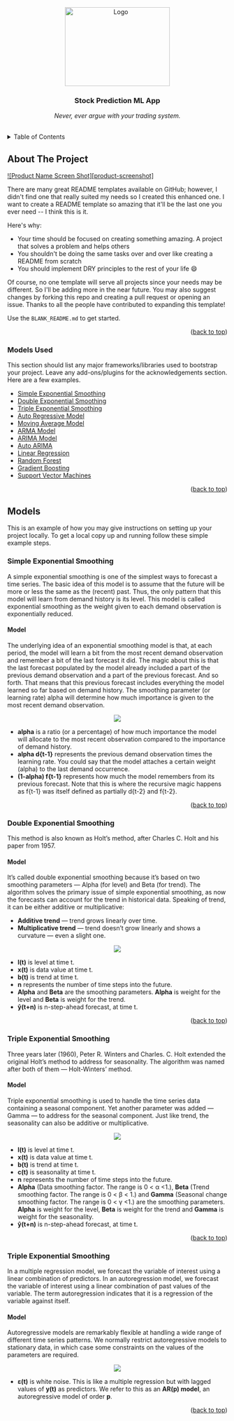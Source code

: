 <div align="center">
  <a href="https://github.com/othneildrew/Best-README-Template">
    <img src="Images/y%20(1200%20%C3%97%20900px)%20(1200%20%C3%97%20900px).png" alt="Logo" width="240" height="180">
  </a>

  <h3 align="center">Stock Prediction ML App</h3>

  <p align="center">
    <i>
    Never, ever argue with your trading system.
    </i>
    <br />
    <br />
  </p>
</div>



<!-- TABLE OF CONTENTS -->
<details>
  <summary>Table of Contents</summary>
  <ol>
    <li>
      <a href="#about-the-project">About The Project</a>
      <ul>
        <li><a href="#models-used">Models Used</a></li>
      </ul>
    </li>
    <li>
      <a href="#getting-started">Getting Started</a>
      <ul>
        <li><a href="#prerequisites">Prerequisites</a></li>
        <li><a href="#installation">Installation</a></li>
      </ul>
    </li>
    <li><a href="#usage">Usage</a></li>
    <li><a href="#roadmap">Roadmap</a></li>
    <li><a href="#contributing">Contributing</a></li>
    <li><a href="#license">License</a></li>
    <li><a href="#contact">Contact</a></li>
    <li><a href="#acknowledgments">Acknowledgments</a></li>
  </ol>
</details>




<!-- ABOUT THE PROJECT -->
## About The Project

[![Product Name Screen Shot][product-screenshot]](https://example.com)

There are many great README templates available on GitHub; however, I didn't find one that really suited my needs so I created this enhanced one. I want to create a README template so amazing that it'll be the last one you ever need -- I think this is it.

Here's why:
* Your time should be focused on creating something amazing. A project that solves a problem and helps others
* You shouldn't be doing the same tasks over and over like creating a README from scratch
* You should implement DRY principles to the rest of your life :smile:

Of course, no one template will serve all projects since your needs may be different. So I'll be adding more in the near future. You may also suggest changes by forking this repo and creating a pull request or opening an issue. Thanks to all the people have contributed to expanding this template!

Use the `BLANK_README.md` to get started.

<p align="right">(<a href="#top">back to top</a>)</p>



### Models Used

This section should list any major frameworks/libraries used to bootstrap your project. Leave any add-ons/plugins for the acknowledgements section. Here are a few examples.

* [Simple Exponential Smoothing](https://github.com/somanyadav/Stock-Prediction-ML-App/blob/main/README.md#simple-exponential-smoothing)
* [Double Exponential Smoothing](https://github.com/somanyadav/Stock-Prediction-ML-App/blob/main/README.md#double-exponential-smoothing)
* [Triple Exponential Smoothing](https://github.com/somanyadav/Stock-Prediction-ML-App/blob/main/README.md#triple-exponential-smoothing)
* [Auto Regressive Model](https://angular.io/)
* [Moving Average Model](https://svelte.dev/)
* [ARMA Model](https://laravel.com)
* [ARIMA Model](https://getbootstrap.com)
* [Auto ARIMA](https://jquery.com)
* [Linear Regression](https://jquery.com)
* [Random Forest](https://jquery.com)
* [Gradient Boosting](https://jquery.com)
* [Support Vector Machines](https://jquery.com)

<p align="right">(<a href="#top">back to top</a>)</p>




<!-- GETTING STARTED -->
## Models

This is an example of how you may give instructions on setting up your project locally.
To get a local copy up and running follow these simple example steps.

### Simple Exponential Smoothing

A simple exponential smoothing is one of the simplest ways to forecast a time series. The basic idea of this model is to assume that the future will be more or less the same as the (recent) past. Thus, the only pattern that this model will learn from demand history is its level. This model is called exponential smoothing as the weight given to each demand observation is exponentially reduced.

#### Model

The underlying idea of an exponential smoothing model is that, at each period, the model will learn a bit from the most recent demand observation and remember a bit of the last forecast it did. The magic about this is that the last forecast populated by the model already included a part of the previous demand observation and a part of the previous forecast. And so forth. That means that this previous forecast includes everything the model learned so far based on demand history. The smoothing parameter (or learning rate) alpha will determine how much importance is given to the most recent demand observation.

<p align="center">
  <img src="https://github.com/somanyadav/Stock-Prediction-ML-App/blob/main/Images/1_tEim5aRYlu346TLsYja_UA.png" />
</p>

* <b>alpha</b> is a ratio (or a percentage) of how much importance the model will allocate to the most recent observation compared to the importance of demand history.
* <b>alpha d{t-1}</b> represents the previous demand observation times the learning rate. You could say that the model attaches a certain weight (alpha) to the last demand occurrence.
* <b>(1-alpha) f{t-1}</b> represents how much the model remembers from its previous forecast. Note that this is where the recursive magic happens as f{t-1} was itself defined as partially d{t-2} and f{t-2}.

<p align="right">(<a href="#top">back to top</a>)</p>

### Double Exponential Smoothing

This method is also known as Holt’s method, after Charles C. Holt and his paper from 1957. 

#### Model

It’s called double exponential smoothing because it’s based on two smoothing parameters — Alpha (for level) and Beta (for trend). The algorithm solves the primary issue of simple exponential smoothing, as now the forecasts can account for the trend in historical data. Speaking of trend, it can be either additive or multiplicative:

* <b>Additive trend</b> — trend grows linearly over time.
* <b>Multiplicative trend</b> — trend doesn’t grow linearly and shows a curvature — even a slight one.

<p align="center">
  <img src="https://github.com/somanyadav/Stock-Prediction-ML-App/blob/main/Images/1_GtUcDLKCF9-vGixEGFSFlQ.png" />
</p>

* <b>l(t)</b> is level at time t.
* <b>x(t)</b> is data value at time t.
* <b>b(t)</b> is trend at time t.
* <b>n</b> represents the number of time steps into the future. 
* <b>Alpha</b> and <b>Beta</b> are the smoothing parameters. <b>Alpha</b> is weight for the level and <b>Beta</b> is weight for the trend.
* <b>ŷ(t+n)</b> is n-step-ahead forecast, at time t.


<p align="right">(<a href="#top">back to top</a>)</p>

### Triple Exponential Smoothing

Three years later (1960), Peter R. Winters and Charles. C. Holt extended the original Holt’s method to address for seasonality. The algorithm was named after both of them — Holt-Winters’ method.

#### Model

Triple exponential smoothing is used to handle the time series data containing a seasonal component. Yet another parameter was added — Gamma — to address for the seasonal component. Just like trend, the seasonality can also be additive or multiplicative. 

<p align="center">
  <img src="https://github.com/somanyadav/Stock-Prediction-ML-App/blob/main/Images/1_LSv1WT3GuCWQdhjL_gNWBw.png" />
</p>

* <b>l(t)</b> is level at time t.
* <b>x(t)</b> is data value at time t.
* <b>b(t)</b> is trend at time t.
* <b>c(t)</b> is seasonality at time t.
* <b>n</b> represents the number of time steps into the future. 
* <b>Alpha</b> (Data smoothing factor. The range is 0 < α <1.), <b>Beta</b> (Trend smoothing factor. The range is 0 < β < 1.) and <b>Gamma</b> (Seasonal change smoothing factor. The range is 0 < γ <1.) are the smoothing parameters. <b>Alpha</b> is weight for the level, <b>Beta</b> is weight for the trend and <b>Gamma</b> is weight for the seasonality.
* <b>ŷ(t+n)</b> is n-step-ahead forecast, at time t.

<p align="right">(<a href="#top">back to top</a>)</p>

### Triple Exponential Smoothing

In a multiple regression model, we forecast the variable of interest using a linear combination of predictors. In an autoregression model, we forecast the variable of interest using a linear combination of past values of the variable. The term autoregression indicates that it is a regression of the variable against itself.

#### Model

Autoregressive models are remarkably flexible at handling a wide range of different time series patterns. We normally restrict autoregressive models to stationary data, in which case some constraints on the values of the parameters are required.

<p align="center">
  <img src="https://github.com/somanyadav/Stock-Prediction-ML-App/blob/main/Images/autoc.JPG" />
</p>

* <b>ε(t)</b> is white noise. This is like a multiple regression but with lagged values of <b>y(t)</b> as predictors. We refer to this as an <b>AR(p) model</b>, an autoregressive model of order <b>p</b>.

<p align="right">(<a href="#top">back to top</a>)</p>




